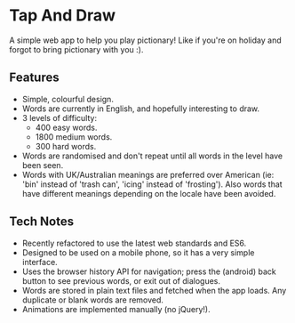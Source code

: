 # Tap And Draw

A simple web app to help you play pictionary! Like if you're on holiday and forgot to bring pictionary with you :).

## Features
- Simple, colourful design.
- Words are currently in English, and hopefully interesting to draw. 
- 3 levels of difficulty:
    - 400 easy words.
    - 1800 medium words.
    - 300 hard words.
- Words are randomised and don't repeat until all words in the level have been seen.
- Words with UK/Australian meanings are preferred over American (ie: 'bin' instead of 'trash can', 'icing' instead of 'frosting'). Also words that have different meanings depending on the locale have been avoided.

## Tech Notes
- Recently refactored to use the latest web standards and ES6.
- Designed to be used on a mobile phone, so it has a very simple interface.
- Uses the browser history API for navigation; press the (android) back button to see previous words, or exit out of dialogues.
- Words are stored in plain text files and fetched when the app loads. Any duplicate or blank words are removed.
- Animations are implemented manually (no jQuery!).
